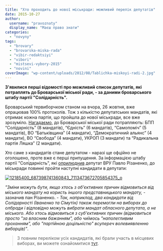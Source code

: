 ```yaml
---
title: "Хто проходить до нової міськради: можливий перелік депутатів"
date: 2015-10-27
author: 
  username: "pravoznaty"
  display_name: "Маєш право знати"
categories: 
  - "novyny"
tags: 
  - "brovary"
  - "brovarska-miska-rada"
  - "vibir-redaktsiyi"
  - "vibori"
  - "mistsevi-vybory-2015"
  - "novini"
coverImage: "wp-content/uploads/2012/08/Tablichka-miskoyi-radi-2.jpg"
---
```


**З'явилися перші відомості про можливий список депутатів, які потраплять до Броварської міської ради, - за даними броварського штабу партії "Солідарність".**

Броварський тервиборчком станом на вчора, 26 жовтня, вже опрацював 100% протоколів. Тож з кількістю депутатських мандатів, які отримає кожна партія, що пройшла до нової міськради, все вже зрозуміло. [Нагадаємо](https://mpz.brovary.org/brovarskyj-tervyborchkom-opratsyuvav-100-protokoliv-vyboriv-sapozhko-mer-u-radi-8-partij-infografika/), до Броварської міської ради потрапляють: БПП “Солідарність” (8 мандатів), “Єдність” (6 мандатів), “Самопоміч” (5 мандатів), ВО “Батьківщина” (4 мандати), “Демократичний альянс” (4 мандати), ВО “Свобода” (4 мандати), УКРОП (3 мандати) та “Радикальна партія Ляшка” (2 мандати).

Хто саме з кандидатів стане депутатом - наразі ще офційно не оголошено, проте вже є перші припущення. За інформацією штабу партії "Солідарність", які [оприлюднив](https://www.facebook.com/groups/brovary/permalink/1127385220624776/) депутат ВРУ Павло Різаненко, до міськради повинні пройти наступні кандидати в депутати:

[![12185400_687398741360843_7113473672705854375_o](https://mpz.brovary.org/wp-content/uploads/2015/10/12185400_687398741360843_7113473672705854375_o.jpg)](https://mpz.brovary.org/wp-content/uploads/2015/10/12185400_687398741360843_7113473672705854375_o.jpg)

_"Зміни можуть бути, якщо хтось з об'єктивних причин відмовиться від міського мандату на користь іншого представницького мандату,_ - зазначив пан Різаненко. - _Так, наприклад, два кандидати від Солідарності (Іваненко та Сімутін) також перемогли на виборах до олбради і відповідно можуть вибрати мандат обласного депутата, а не міського. Або хтось відмовиться з суб'єктивних причин (відмовиться просто "за власним бажанням", або чиїмось "наполегливим проханням", або "партійною доцільністю" всупереч волевиявленню виборців)"_.

> З повним переліком усіх кандидатів, які брали участь в місцевих виборах, ви можете ознайомитися [тут](https://mpz.brovary.org/za-36-mists-u-brovarskij-miskradi-zmagatymutsya-459-kandydativ-vid-16-politychnyh-partij/).
